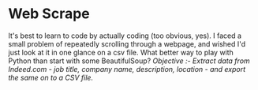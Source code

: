 # Web Scrape
It's best to learn to code by actually coding (too obvious, yes). I faced a small problem of repeatedly scrolling through a webpage, and wished I'd just look at it in one glance on a csv file. What better way to play with Python than start with some BeautifulSoup?
*Objective :- Extract data from Indeed.com - job title, company name, description, location - and export the same on to a CSV file.*
